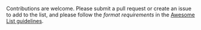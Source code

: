 Contributions are welcome. Please submit a pull request or create an issue to add to the list, and please follow the *format requirements* in the [Awesome List guidelines](https://github.com/sindresorhus/awesome/blob/master/pull_request_template.md).
